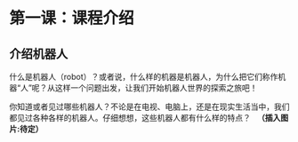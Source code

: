 # 第一课：课程介绍

## 介绍机器人

什么是机器人（robot）？或者说，什么样的机器是机器人，为什么把它们称作机器“人”呢？从这样一个问题出发，让我们开始机器人世界的探索之旅吧！

你知道或者见过哪些机器人？不论是在电视、电脑上，还是在现实生活当中，我们都见过各种各样的机器人。仔细想想，这些机器人都有什么样的特点？
 
**（插入图片:待定）**


 

